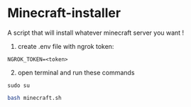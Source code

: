 # Minecraft-installer
A script that will install whatever minecraft server you want !


1. create .env file with ngrok token:
```
NGROK_TOKEN=<token>
```

2. open terminal and run these commands
```
sudo su
```
```bash
bash minecraft.sh
```


